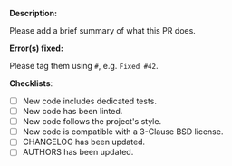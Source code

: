 
**Description:**

Please add a brief summary of what this PR does.

**Error(s) fixed:**

Please tag them using `#`, e.g. `Fixed #42`.

**Checklists**:
- [ ] New code includes dedicated tests.
- [ ] New code has been linted.
- [ ] New code follows the project's style.
- [ ] New code is compatible with a 3-Clause BSD license.
- [ ] CHANGELOG has been updated.
- [ ] AUTHORS has been updated.

